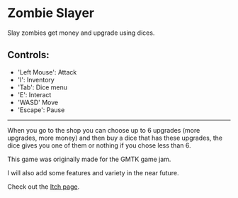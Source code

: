 Zombie Slayer
=============

Slay zombies get money and upgrade using dices.

## Controls:
- 'Left Mouse': Attack
- 'I': Inventory
- 'Tab': Dice menu
- 'E': Interact
- 'WASD' Move
- 'Escape': Pause

---------

When you go to the shop you can choose up to 6 upgrades (more upgrades, more money) and then buy a dice that has these upgrades, 
the dice gives you one of them or nothing if you chose less than 6.

This game was originally made for the GMTK game jam.

I will also add some features and variety in the near future.

Check out the [Itch page](https://olli06.itch.io/zombie-slayer).
